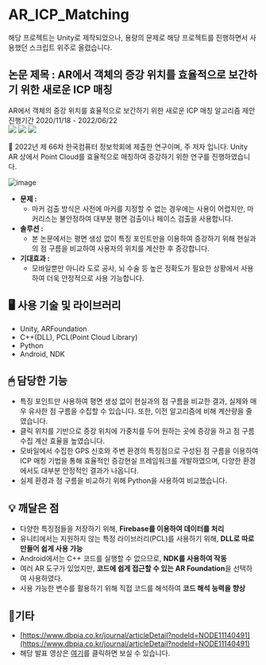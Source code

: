 # AR_ICP_Matching

해당 프로젝트는 Unity로 제작되었으나, 용량의 문제로 해당 프로젝트를 진행하면서 사용했던 스크립트 위주로 올렸습니다.

## 논문 제목 : AR에서 객체의 증강 위치를 효율적으로 보간하기 위한 새로운 ICP 매칭

AR에서 객체의 증강 위치를 효율적으로 보간하기 위한 새로운 ICP 매칭 알고리즘 제안
<br>진행기간 2020/11/18 - 2022/06/22
<br><img src="https://img.shields.io/badge/Unity-000000?style=for-the-badge&logo=Unity&logoColor=white">
<img src="https://img.shields.io/badge/Firebase-FFCA28?style=for-the-badge&logo=Firebase&logoColor=black">
<img src="https://img.shields.io/badge/Python-3776AB?style=for-the-badge&logo=Python&logoColor=orange">

<aside>
📢 2022년 제 66차  한국컴퓨터 정보학회에 제출한 연구이며, 주 저자 입니다. 
Unity AR 상에서 Point Cloud를 효율적으로 매칭하여 증강하기 위한 연구를 진행하였습니다.

</aside>


![image](https://user-images.githubusercontent.com/76572665/223187079-ce789565-c102-41a2-9f22-ed28f4e8bbf5.png)
 

- **문제 :**
    - 마커 검출 방식은 사전에 마커를 지정할 수 없는 경우에는 사용이 어렵지만, 마커리스는 불안정하여 대부분 평면 검출이나 페이스 검출을 사용합니다.
- **솔루션 :**
    - 본 논문에서는 평면 생성 없이 특징 포인트만을 이용하여 증강하기 위해 현실과의 점 구름을 비교하여 사용자의 위치를 계산한 후 증강합니다.
- **기대효과 :**
    - 모바일뿐만 아니라 도로 공사, 뇌 수술 등 높은 정확도가 필요한 상황에서 사용하여 더욱 안정적으로 사용 가능합니다.

## 🖥 사용 기술 및 라이브러리

- Unity, ARFoundation
- C++(DLL), PCL(Point Cloud Library)
- Python
- Android, NDK

## 🖱 담당한 기능

- 특징 포인트만 사용하여 평면 생성 없이 현실과의 점 구름을 비교한 결과, 실제와 매우 유사한 점 구름을 수집할 수 있습니다. 또한, 이전 알고리즘에 비해 계산량을 줄였습니다.
- 클릭 위치를 기반으로 증강 위치에 가중치를 두어 원하는 곳에 증강을 하고 점 구름 수집 계산 효율을 높였습니다.
- 모바일에서 수집한 GPS 신호와 주변 환경의 특징점으로 구성된 점 구름을 이용하여 ICP 매칭 기법을 통해 효율적인 증강현실 프레임워크를 개발하였으며, 다양한 환경에서도 대부분 안정적인 결과가 나옵니다.
- 실제 환경과 점 구름을 비교하기 위해 Python을 사용하여 비교했습니다.

## 💡 깨달은 점

- 다양한 특징점들을 저장하기 위해, **Firebase를 이용하여 데이터를 처리**
- 유니티에서는 지원하지 않는 특정 라이브러리(PCL)를 사용하기 위해, **DLL로 따로 만들어 쉽게 사용 가능**
- Android에서는 C++ 코드를 실행할 수 없으므로, **NDK를 사용하여 작동**
- 여러 AR 도구가 있었지만, **코드에 쉽게 접근할 수 있는 AR Foundation**을 선택하여 사용하였다.
- 사용 가능한 변수를 활용하기 위해 직접 코드를 해석하여 **코드 해석 능력을 향상**

## 🎈기타

- [https://www.dbpia.co.kr/journal/articleDetail?nodeId=NODE11140491](https://www.dbpia.co.kr/journal/articleDetail?nodeId=NODE11140491)
- 해당 발표 영상은 [여기](https://www.youtube.com/watch?v=abS5pY5J6Hg)를 클릭하면 보실 수 있습니다.
